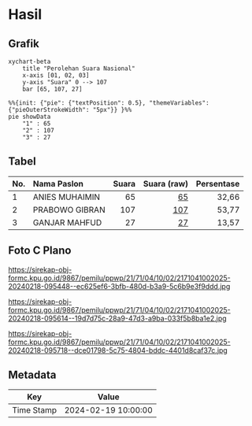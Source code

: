 # Hasil

## Grafik

```mermaid
xychart-beta
    title "Perolehan Suara Nasional"
    x-axis [01, 02, 03]
    y-axis "Suara" 0 --> 107
    bar [65, 107, 27]
```

```mermaid
%%{init: {"pie": {"textPosition": 0.5}, "themeVariables": {"pieOuterStrokeWidth": "5px"}} }%%
pie showData
    "1" : 65
    "2" : 107
    "3" : 27
```

## Tabel

| No. | Nama Paslon    | Suara | Suara (raw) | Persentase |
|:--- |:-------------- | -----:| -----------:| ----------:|
| 1   | ANIES MUHAIMIN | 65    | [65][p-1]   | 32,66      |
| 2   | PRABOWO GIBRAN | 107   | [107][p-2]  | 53,77      |
| 3   | GANJAR MAHFUD  | 27    | [27][p-3]   | 13,57      |


[p-1]: https://github.com/gigit-pemilu/pemilu-2024/blob/main/pilpres/hitung-suara/sub/21-kepulauan-riau/sub/71-kota-batam/sub/04-nongsa/sub/1002-batu-besar/sub/025-tps/sub/paslon-1.txt
[p-2]: https://github.com/gigit-pemilu/pemilu-2024/blob/main/pilpres/hitung-suara/sub/21-kepulauan-riau/sub/71-kota-batam/sub/04-nongsa/sub/1002-batu-besar/sub/025-tps/sub/paslon-2.txt
[p-3]: https://github.com/gigit-pemilu/pemilu-2024/blob/main/pilpres/hitung-suara/sub/21-kepulauan-riau/sub/71-kota-batam/sub/04-nongsa/sub/1002-batu-besar/sub/025-tps/sub/paslon-3.txt

## Foto C Plano

https://sirekap-obj-formc.kpu.go.id/9867/pemilu/ppwp/21/71/04/10/02/2171041002025-20240218-095448--ec625ef6-3bfb-480d-b3a9-5c6b9e3f9ddd.jpg

https://sirekap-obj-formc.kpu.go.id/9867/pemilu/ppwp/21/71/04/10/02/2171041002025-20240218-095614--19d7d75c-28a9-47d3-a9ba-033f5b8ba1e2.jpg

https://sirekap-obj-formc.kpu.go.id/9867/pemilu/ppwp/21/71/04/10/02/2171041002025-20240218-095718--dce01798-5c75-4804-bddc-4401d8caf37c.jpg


## Metadata

| Key        | Value               |
| ---------- | ------------------- |
| Time Stamp | 2024-02-19 10:00:00 |



